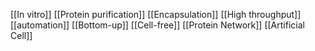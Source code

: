 [[In vitro]]
[[Protein purification]]
[[Encapsulation]]
[[High throughput]]
[[automation]]
[[Bottom-up]]
[[Cell-free]]
[[Protein Network]]
[[Artificial Cell]]
